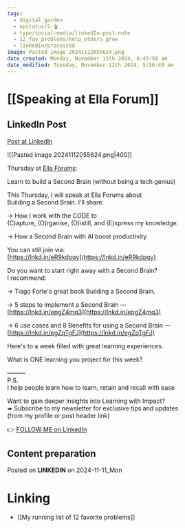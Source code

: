 ```yaml
---
tags:
  - digital_garden
  - epstatus/2-🪴
  - type/social-media/linkedIn-post-note
  - 12_fav_problems/help_others_grow
  - linkedin/processed
image: Pasted image 20241112055624.png
date_created: Monday, November 11th 2024, 6:45:50 am
date_modified: Tuesday, November 12th 2024, 5:56:49 am
---
```

# [[Speaking at Ella Forum]]
## LinkedIn Post
[Post at LinkedIn](https://www.linkedin.com/posts/sebastiankamilli_thursday-at-ella-forums-learn-to-build-activity-7261633823115735040-J-ca?utm_source=share&utm_medium=member_desktop)

![[Pasted image 20241112055624.png|400]]

Thursday at [Ella Forums](https://www.linkedin.com/company/ellaforums/):  
  
Learn to build a Second Brain (without being a tech genius)  
  
This Thursday, I will speak at Ella Forums about  
Building a Second Brain. I'll share:  
  
→ How I work with the CODE to  
(C)apture, (O)rganise, (D)istill, and (E)xpress my knowledge.  
  
→ How a Second Brain with AI boost productivity  
  
You can still join via:  
[https://lnkd.in/eR9kdpqy](https://lnkd.in/eR9kdpqy)  
  
Do you want to start right away with a Second Brain?  
I recommend:  
  
→ Tiago Forte's great book Building a Second Brain.  
  
→ 5 steps to implement a Second Brain —  
[https://lnkd.in/epgZ4mq3](https://lnkd.in/epgZ4mq3)  
  
→ 6 use cases and 8 Benefits for using a Second Brain —  
[https://lnkd.in/egZqTgFJ](https://lnkd.in/egZqTgFJ)  
  
Here's to a week filled with great learning experiences.  
  
What is ONE learning you project for this week?  
  
  
———  
P.S.  
I help people learn how to learn, retain and recall with ease  
  
Want to gain deeper insights into Learning with Impact?  
➠ Subscribe to my newsletter for exclusive tips and updates  
(from my profile or post header link)

👉 [FOLLOW ME on LinkedIn](https://www.linkedin.com/comm/mynetwork/discovery-see-all?usecase=PEOPLE_FOLLOWS&followMember=sebastiankamilli)

## Content preparation


Posted on **LINKEDIN** on 2024-11-11_Mon
# Linking
+ [[My running list of 12 favorite problems]]